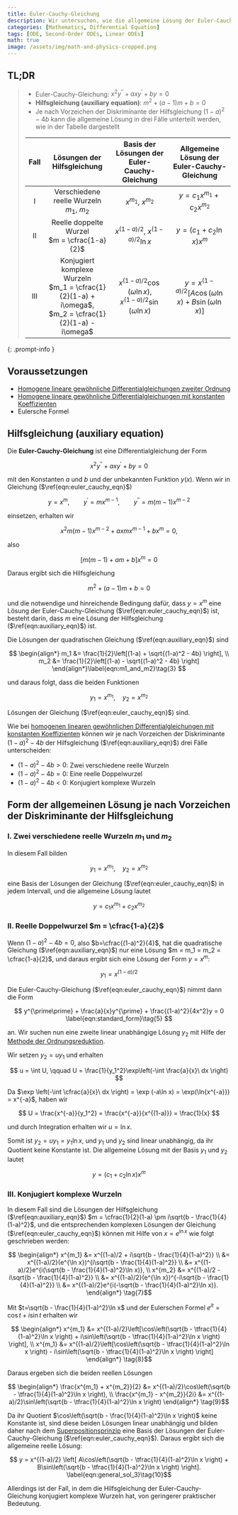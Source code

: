 ```yaml
---
title: Euler-Cauchy-Gleichung
description: Wir untersuchen, wie die allgemeine Lösung der Euler-Cauchy-Gleichung je nach Vorzeichen der Diskriminante der charakteristischen Gleichung verschiedene Formen annimmt.
categories: [Mathematics, Differential Equation]
tags: [ODE, Second-Order ODEs, Linear ODEs]
math: true
image: /assets/img/math-and-physics-cropped.png
---
```


## TL;DR
> - Euler-Cauchy-Gleichung: $x^2y^{\prime\prime} + axy^{\prime} + by = 0$
> - **Hilfsgleichung (auxiliary equation)**: $m^2 + (a-1)m + b = 0$
> - Je nach Vorzeichen der Diskriminante der Hilfsgleichung $(1-a)^2 - 4b$ kann die allgemeine Lösung in drei Fälle unterteilt werden, wie in der Tabelle dargestellt
>
> | Fall | Lösungen der Hilfsgleichung | Basis der Lösungen der Euler-Cauchy-Gleichung | Allgemeine Lösung der Euler-Cauchy-Gleichung |
> | :---: | :---: | :---: | :---: |
> | I | Verschiedene reelle Wurzeln<br>$m_1$, $m_2$ | $x^{m_1}$, $x^{m_2}$ | $y = c_1 x^{m_1} + c_2 x^{m_2}$ |
> | II | Reelle doppelte Wurzel<br> $m = \cfrac{1-a}{2}$ | $x^{(1-a)/2}$, $x^{(1-a)/2}\ln{x}$ | $y = (c_1 + c_2 \ln x)x^m$ |
> | III | Konjugiert komplexe Wurzeln<br> $m_1 = \cfrac{1}{2}(1-a) + i\omega$, <br> $m_2 = \cfrac{1}{2}(1-a) - i\omega$ | $x^{(1-a)/2}\cos{(\omega \ln{x})}$, <br> $x^{(1-a)/2}\sin{(\omega \ln{x})}$ | $y = x^{(1-a)/2}[A\cos{(\omega \ln{x})} + B\sin{(\omega \ln{x})}]$ |
{: .prompt-info }

## Voraussetzungen
- [Homogene lineare gewöhnliche Differentialgleichungen zweiter Ordnung](/posts/homogeneous-linear-odes-of-second-order/)
- [Homogene lineare gewöhnliche Differentialgleichungen mit konstanten Koeffizienten](/posts/homogeneous-linear-odes-with-constant-coefficients/)
- Eulersche Formel

## Hilfsgleichung (auxiliary equation)
Die **Euler-Cauchy-Gleichung** ist eine Differentialgleichung der Form

$$ x^2y^{\prime\prime} + axy^{\prime} + by = 0 \label{eqn:euler_cauchy_eqn}\tag{1} $$

mit den Konstanten $a$ und $b$ und der unbekannten Funktion $y(x)$. Wenn wir in Gleichung ($\ref{eqn:euler_cauchy_eqn}$)

$$ y=x^m, \qquad y^{\prime}=mx^{m-1}, \qquad y^{\prime\prime}=m(m-1)x^{m-2} $$

einsetzen, erhalten wir

$$ x^2m(m-1)x^{m-2} + axmx^{m-1} + bx^m = 0, $$

also

$$ [m(m-1) + am + b]x^m = 0 $$

Daraus ergibt sich die Hilfsgleichung

$$ m^2 + (a-1)m + b = 0 \label{eqn:auxiliary_eqn}\tag{2} $$

und die notwendige und hinreichende Bedingung dafür, dass $y=x^m$ eine Lösung der Euler-Cauchy-Gleichung ($\ref{eqn:euler_cauchy_eqn}$) ist, besteht darin, dass $m$ eine Lösung der Hilfsgleichung ($\ref{eqn:auxiliary_eqn}$) ist.

Die Lösungen der quadratischen Gleichung ($\ref{eqn:auxiliary_eqn}$) sind

$$ \begin{align*}
m_1 &= \frac{1}{2}\left[(1-a) + \sqrt{(1-a)^2 - 4b} \right], \\
m_2 &= \frac{1}{2}\left[(1-a) - \sqrt{(1-a)^2 - 4b} \right]
\end{align*}\label{eqn:m1_and_m2}\tag{3} $$

und daraus folgt, dass die beiden Funktionen

$$ y_1 = x^{m_1}, \quad y_2 = x^{m_2}$$

Lösungen der Gleichung ($\ref{eqn:euler_cauchy_eqn}$) sind.

Wie bei [homogenen linearen gewöhnlichen Differentialgleichungen mit konstanten Koeffizienten](/posts/homogeneous-linear-odes-with-constant-coefficients/) können wir je nach Vorzeichen der Diskriminante $(1-a)^2 - 4b$ der Hilfsgleichung ($\ref{eqn:auxiliary_eqn}$) drei Fälle unterscheiden:
- $(1-a)^2 - 4b > 0$: Zwei verschiedene reelle Wurzeln
- $(1-a)^2 - 4b = 0$: Eine reelle Doppelwurzel
- $(1-a)^2 - 4b < 0$: Konjugiert komplexe Wurzeln

## Form der allgemeinen Lösung je nach Vorzeichen der Diskriminante der Hilfsgleichung
### I. Zwei verschiedene reelle Wurzeln $m_1$ und $m_2$
In diesem Fall bilden

$$ y_1 = x^{m_1}, \quad y_2 = x^{m_2} $$

eine Basis der Lösungen der Gleichung ($\ref{eqn:euler_cauchy_eqn}$) in jedem Intervall, und die allgemeine Lösung lautet

$$ y = c_1 x^{m_1} + c_2 x^{m_2} \label{eqn:general_sol_1}\tag{4}$$

### II. Reelle Doppelwurzel $m = \cfrac{1-a}{2}$
Wenn $(1-a)^2 - 4b = 0$, also $b=\cfrac{(1-a)^2}{4}$, hat die quadratische Gleichung ($\ref{eqn:auxiliary_eqn}$) nur eine Lösung $m = m_1 = m_2 = \cfrac{1-a}{2}$, und daraus ergibt sich eine Lösung der Form $y = x^m$:

$$ y_1 = x^{(1-a)/2} $$

Die Euler-Cauchy-Gleichung ($\ref{eqn:euler_cauchy_eqn}$) nimmt dann die Form

$$ y^{\prime\prime} + \frac{a}{x}y^{\prime} + \frac{(1-a)^2}{4x^2}y = 0 \label{eqn:standard_form}\tag{5} $$

an. Wir suchen nun eine zweite linear unabhängige Lösung $y_2$ mit Hilfe der [Methode der Ordnungsreduktion](/posts/homogeneous-linear-odes-of-second-order/#ordnungsreduktion).

Wir setzen $y_2=uy_1$ und erhalten

$$ u = \int U, \qquad U = \frac{1}{y_1^2}\exp\left(-\int \frac{a}{x}\ dx \right) $$

Da $\exp \left(-\int \cfrac{a}{x}\ dx \right) = \exp (-a\ln x) = \exp(\ln{x^{-a}}) = x^{-a}$, haben wir

$$ U = \frac{x^{-a}}{y_1^2} = \frac{x^{-a}}{x^{(1-a)}} = \frac{1}{x} $$

und durch Integration erhalten wir $u = \ln x$.

Somit ist $y_2 = uy_1 = y_1 \ln x$, und $y_1$ und $y_2$ sind linear unabhängig, da ihr Quotient keine Konstante ist. Die allgemeine Lösung mit der Basis $y_1$ und $y_2$ lautet

$$ y = (c_1 + c_2 \ln x)x^m \label{eqn:general_sol_2}\tag{6}$$

### III. Konjugiert komplexe Wurzeln
In diesem Fall sind die Lösungen der Hilfsgleichung ($\ref{eqn:auxiliary_eqn}$) $m = \cfrac{1}{2}(1-a) \pm i\sqrt{b - \frac{1}{4}(1-a)^2}$, und die entsprechenden komplexen Lösungen der Gleichung ($\ref{eqn:euler_cauchy_eqn}$) können mit Hilfe von $x=e^{\ln x}$ wie folgt geschrieben werden:

$$ \begin{align*}
x^{m_1} &= x^{(1-a)/2 + i\sqrt{b - \frac{1}{4}(1-a)^2}} \\
&= x^{(1-a)/2}(e^{\ln x})^{i\sqrt{b - \frac{1}{4}(1-a)^2}} \\
&= x^{(1-a)/2}e^{i(\sqrt{b - \frac{1}{4}(1-a)^2}\ln x)}, \\
x^{m_2} &= x^{(1-a)/2 - i\sqrt{b - \frac{1}{4}(1-a)^2}} \\
&= x^{(1-a)/2}(e^{\ln x})^{-i\sqrt{b - \frac{1}{4}(1-a)^2}} \\
&= x^{(1-a)/2}e^{i(-\sqrt{b - \frac{1}{4}(1-a)^2}\ln x)}.
\end{align*} \tag{7}$$

Mit $t=\sqrt{b - \frac{1}{4}(1-a)^2}\ln x$ und der Eulerschen Formel $e^{it} = \cos{t} + i\sin{t}$ erhalten wir

$$ \begin{align*}
x^{m_1} &= x^{(1-a)/2}\left[\cos\left(\sqrt{b - \tfrac{1}{4}(1-a)^2}\ln x \right) + i\sin\left(\sqrt{b - \tfrac{1}{4}(1-a)^2}\ln x \right) \right], \\
x^{m_1} &= x^{(1-a)/2}\left[\cos\left(\sqrt{b - \tfrac{1}{4}(1-a)^2}\ln x \right) - i\sin\left(\sqrt{b - \tfrac{1}{4}(1-a)^2}\ln x \right) \right]
\end{align*} \tag{8}$$

Daraus ergeben sich die beiden reellen Lösungen

$$ \begin{align*}
\frac{x^{m_1} + x^{m_2}}{2} &= x^{(1-a)/2}\cos\left(\sqrt{b - \tfrac{1}{4}(1-a)^2}\ln x \right), \\
\frac{x^{m_1} - x^{m_2}}{2i} &= x^{(1-a)/2}\sin\left(\sqrt{b - \tfrac{1}{4}(1-a)^2}\ln x \right)
\end{align*} \tag{9}$$

Da ihr Quotient $\cos\left(\sqrt{b - \frac{1}{4}(1-a)^2}\ln x \right)$ keine Konstante ist, sind diese beiden Lösungen linear unabhängig und bilden daher nach dem [Superpositionsprinzip](/posts/homogeneous-linear-odes-of-second-order/#superpositionsprinzip) eine Basis der Lösungen der Euler-Cauchy-Gleichung ($\ref{eqn:euler_cauchy_eqn}$). Daraus ergibt sich die allgemeine reelle Lösung:

$$ y = x^{(1-a)/2} \left[ A\cos\left(\sqrt{b - \tfrac{1}{4}(1-a)^2}\ln x \right) + B\sin\left(\sqrt{b - \tfrac{1}{4}(1-a)^2}\ln x \right) \right]. \label{eqn:general_sol_3}\tag{10}$$

Allerdings ist der Fall, in dem die Hilfsgleichung der Euler-Cauchy-Gleichung konjugiert komplexe Wurzeln hat, von geringerer praktischer Bedeutung.
